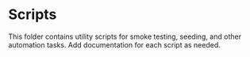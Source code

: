 # Scripts

This folder contains utility scripts for smoke testing, seeding, and other automation tasks. Add documentation for each script as needed.